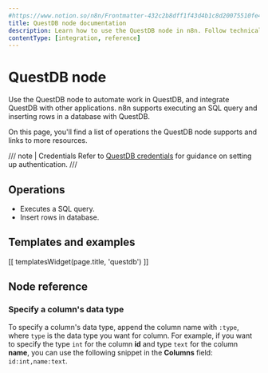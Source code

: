 ```yaml
---
#https://www.notion.so/n8n/Frontmatter-432c2b8dff1f43d4b1c8d20075510fe4
title: QuestDB node documentation
description: Learn how to use the QuestDB node in n8n. Follow technical documentation to integrate QuestDB node into your workflows.
contentType: [integration, reference]
---
```


# QuestDB node

Use the QuestDB node to automate work in QuestDB, and integrate QuestDB with other applications. n8n supports executing an SQL query and inserting rows in a database with QuestDB.

On this page, you'll find a list of operations the QuestDB node supports and links to more resources.

/// note | Credentials
Refer to [QuestDB credentials](/integrations/builtin/credentials/questdb/) for guidance on setting up authentication. 
///

## Operations

* Executes a SQL query.
* Insert rows in database.

## Templates and examples

<!-- see https://www.notion.so/n8n/Pull-in-templates-for-the-integrations-pages-37c716837b804d30a33b47475f6e3780 -->
[[ templatesWidget(page.title, 'questdb') ]]

## Node reference

### Specify a column's data type

To specify a column's data type, append the column name with `:type`, where `type` is the data type you want for column. For example, if you want to specify the type `int` for the column **id** and type `text` for the column **name**, you can use the following snippet in the **Columns** field: `id:int,name:text`.





